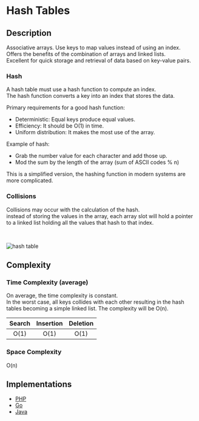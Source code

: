 # Hash Tables
## Description
Associative arrays. Use keys to map values instead of using an index.  
Offers the benefits of the combination of arrays and linked lists.  
Excellent for quick storage and retrieval of data based on key-value pairs. 

### Hash
A hash table must use a hash function to compute an index.  
The hash function converts a key into an index that stores the data.  

Primary requirements for a good hash function:
- Deterministic: Equal keys produce equal values.
- Efficiency: It should be O(1) in time.
- Uniform distribution: It makes the most use of the array.

Example of hash:  
- Grab the number value for each character and add those up.
- Mod the sum by the length of the array (sum of ASCII codes % n)

This is a simplified version, the hashing function in modern systems are more complicated.

### Collisions
Collisions may occur with the calculation of the hash.  
instead of storing the values in the array, each array slot will hold a pointer to a linked list holding all the values that hash to that index.

&nbsp;

![hash table](https://upload.wikimedia.org/wikipedia/commons/thumb/5/5a/Hash_table_5_0_1_1_1_1_0_LL.svg/1920px-Hash_table_5_0_1_1_1_1_0_LL.svg.png)

## Complexity
### Time Complexity (average)
On average, the time complexity is constant.  
In the worst case, all keys collides with each other resulting in the hash tables becoming a simple linked list. The complexity will be O(n).

| Search    | Insertion | Deletion  |
| :-------: | :-------: | :-------: |
| O(1)      | O(1)      | O(1)      |

### Space Complexity
O(n)

## Implementations
- [PHP](./PHP)
- [Go](./Go)
- [Java](./Java)